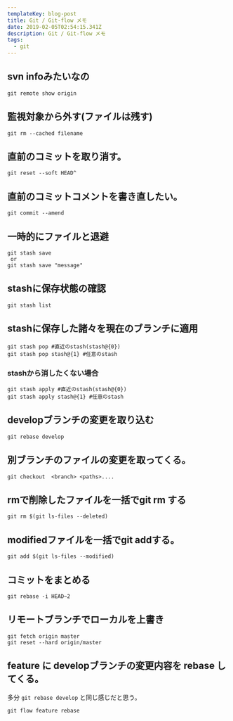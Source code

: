 ```yaml
---
templateKey: blog-post
title: Git / Git-flow メモ
date: 2019-02-05T02:54:15.341Z
description: Git / Git-flow メモ
tags:
  - git
---
```

## svn infoみたいなの

```git
git remote show origin
```

## 監視対象から外す(ファイルは残す)

```git
git rm --cached filename
```

## 直前のコミットを取り消す。

```git
git reset --soft HEAD^
```


## 直前のコミットコメントを書き直したい。

```git
git commit --amend
```

## 一時的にファイルと退避

```git
git stash save
 or
git stash save "message"
```

## stashに保存状態の確認

```git
git stash list
```

## stashに保存した諸々を現在のブランチに適用

```git
git stash pop #直近のstash(stash@{0})
git stash pop stash@{1} #任意のstash
```

### stashから消したくない場合

```
git stash apply #直近のstash(stash@{0})
git stash apply stash@{1} #任意のstash
```

## developブランチの変更を取り込む

```git
git rebase develop
```

## 別ブランチのファイルの変更を取ってくる。

```git
git checkout  <branch> <paths>....
```

## rmで削除したファイルを一括でgit rm する

```
git rm $(git ls-files --deleted)
```

## modifiedファイルを一括でgit addする。

```
git add $(git ls-files --modified)
```

## コミットをまとめる

```
git rebase -i HEAD~2
```

## リモートブランチでローカルを上書き

```
git fetch origin master
git reset --hard origin/master
```

## feature に developブランチの変更内容を rebase してくる。

多分 `git rebase develop` と同じ感じだと思う。

```
git flow feature rebase
```
